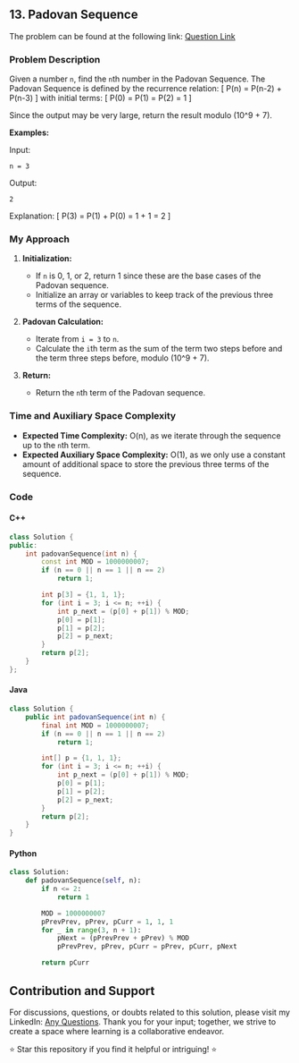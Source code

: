## 13. Padovan Sequence

The problem can be found at the following link: [Question Link](https://www.geeksforgeeks.org/problems/padovan-sequence2855/1)

### Problem Description

Given a number `n`, find the `n`th number in the Padovan Sequence. The Padovan Sequence is defined by the recurrence relation:
\[ P(n) = P(n-2) + P(n-3) \]
with initial terms:
\[ P(0) = P(1) = P(2) = 1 \]

Since the output may be very large, return the result modulo \(10^9 + 7\).

**Examples:**

Input:
```
n = 3
```
Output:
```
2
```
Explanation:
\[ P(3) = P(1) + P(0) = 1 + 1 = 2 \]

### My Approach

1. **Initialization:**
   - If `n` is 0, 1, or 2, return 1 since these are the base cases of the Padovan sequence.
   - Initialize an array or variables to keep track of the previous three terms of the sequence.

2. **Padovan Calculation:**
   - Iterate from `i = 3` to `n`.
   - Calculate the `i`th term as the sum of the term two steps before and the term three steps before, modulo \(10^9 + 7\).

3. **Return:**
   - Return the `n`th term of the Padovan sequence.

### Time and Auxiliary Space Complexity

- **Expected Time Complexity:** O(n), as we iterate through the sequence up to the `n`th term.
- **Expected Auxiliary Space Complexity:** O(1), as we only use a constant amount of additional space to store the previous three terms of the sequence.

### Code

#### C++

```cpp
class Solution {
public:
    int padovanSequence(int n) {
        const int MOD = 1000000007;
        if (n == 0 || n == 1 || n == 2)
            return 1;

        int p[3] = {1, 1, 1};
        for (int i = 3; i <= n; ++i) {
            int p_next = (p[0] + p[1]) % MOD;
            p[0] = p[1];
            p[1] = p[2];
            p[2] = p_next;
        }
        return p[2];
    }
};
```

#### Java

```java
class Solution {
    public int padovanSequence(int n) {
        final int MOD = 1000000007;
        if (n == 0 || n == 1 || n == 2)
            return 1;

        int[] p = {1, 1, 1};
        for (int i = 3; i <= n; ++i) {
            int p_next = (p[0] + p[1]) % MOD;
            p[0] = p[1];
            p[1] = p[2];
            p[2] = p_next;
        }
        return p[2];
    }
}
```

#### Python

```python
class Solution:
    def padovanSequence(self, n):
        if n <= 2:
            return 1

        MOD = 1000000007
        pPrevPrev, pPrev, pCurr = 1, 1, 1
        for _ in range(3, n + 1):
            pNext = (pPrevPrev + pPrev) % MOD
            pPrevPrev, pPrev, pCurr = pPrev, pCurr, pNext

        return pCurr
```

## Contribution and Support

For discussions, questions, or doubts related to this solution, please visit my LinkedIn: [Any Questions](https://www.linkedin.com/in/het-patel-8b110525a/). Thank you for your input; together, we strive to create a space where learning is a collaborative endeavor.

⭐ Star this repository if you find it helpful or intriguing! ⭐
